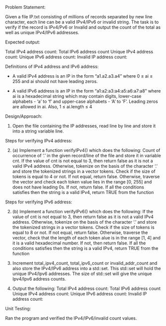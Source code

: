 Problem Statement:

Given a file IP.txt consisting of millions of records separated by new line character, each line can be a valid IPv4/IPv6 or invalid string. The task is to verify if the record is IPv4/Pv6 or Invalid and output the count of the total as well as unique IPv4/IPv6 addresses.

Expected output:

Total IPv4 address count: 
Total IPv6 address count
Unique IPv4 address count: 
Unique IPv6 address count: 
Invalid IP address count:

Definitions of IPv4 address and IPv6 address:

- A valid IPv4 address is an IP in the form “a1.a2.a3.a4” where 0 ≤ ai ≤ 255 and ai should not have leading zeros.

- A valid IPv6 address is an IP in the form “a1:a2:a3:a4:a5:a6:a7:a8” where
ai is a hexadecimal string which may contain digits, lower-case alphabets - ‘a’ to ‘f’ and upper-case alphabets - ‘A’ to ‘F’. Leading zeros are allowed in ai. Also, 1 ≤ ai.length ≤ 4


Design/Approach:

1. Open the file containing the IP addresses, read line by line and store it into a string variable line.

Steps for verifying IPv4 address:

2. (a) Implement a function verifyIPv4() which does the following:
Count of occurrence of ‘.’ in the given record/line of the file and store it in variable cnt.
If the value of cnt is not equal to 3, then return false as it is not a valid IPv4 address. Otherwise, tokenize on the basis of the character ‘.’ and store the tokenized strings in a vector tokens.
Check if the size of tokens is equal to 4 or not. If not equal, return false.
Otherwise, traverse the vector and check each token value lies in the range [0, 255] and does not have leading 0s. If not, return false.
If all the conditions satisfies then the string is a valid IPv4, return TRUE from the function

Steps for verifying IPv6 address:

2. (b) Implement a function verifyIPv6() which does the following:
If the value of cnt is not equal to 3, then return false as it is not a valid IPv4 address. Otherwise, tokenize on the basis of the character ‘.’ and store the tokenized strings in a vector tokens.
Check if the size of tokens is equal to 8 or not. If not equal, return false.
Otherwise, traverse the vector, check that the length of each token  alue is in the range [1, 4] and it is a valid hexadecimal number. If not, then return false.
If all the conditions satisfies then the string is a valid IPv4, return TRUE from the function

3. Increment total_ipv4_count, total_ipv6_count or invalid_addr_count and also store the IPv4/IPv6 address into a std::set. This std::set will hold the unique IPv4/Ipv6 addresses. The size of std::set will give the unique Ipv4/Ipv6 address counts.

4. Output the following:
Total IPv4 address count: 
Total IPv6 address count
Unique IPv4 address count: 
Unique IPv6 address count: 
Invalid IP address count:

Unit Testing:

Ran the program and verified the IPv4/IPv6/invalid count values.
